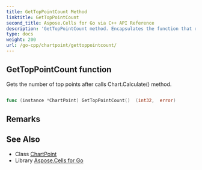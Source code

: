 ```yaml
---
title: GetTopPointCount Method 
linktitle: GetTopPointCount
second_title: Aspose.Cells for Go via C++ API Reference
description: 'GetTopPointCount method. Encapsulates the function that represents gettoppointcount in Go.'
type: docs
weight: 200
url: /go-cpp/chartpoint/gettoppointcount/
---
```


## GetTopPointCount function

Gets the number of top points after calls Chart.Calculate() method.

```go

func (instance *ChartPoint) GetTopPointCount()  (int32,  error) 

```

## Remarks


## See Also

* Class [ChartPoint](../)
* Library [Aspose.Cells for Go](../../)
